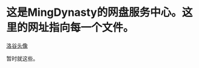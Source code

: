 # 这是MingDynasty的网盘服务中心。这里的网址指向每一个文件。

[洛谷头像](https://mingdynasty1.github.io/cbpan/000000000000000000.png)

暂时就这些。
